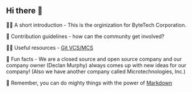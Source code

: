 ## Hi there 👋


🙋‍♀️ A short introduction - This is the orginization for ByteTech Corporation.


🌈 Contribution guidelines - how can the community get involved?


👩‍💻 Useful resources - [Git VCS/MCS](https://git-scm.com)


🍿 Fun facts - We are a closed source and open source company and our company owner (Declan Murphy) always comes up with new ideas for our company! (Also we have another company called Microtechnologies, Inc.)


🧙 Remember, you can do mighty things with the power of [Markdown](https://docs.github.com/github/writing-on-github/getting-started-with-writing-and-formatting-on-github/basic-writing-and-formatting-syntax)

